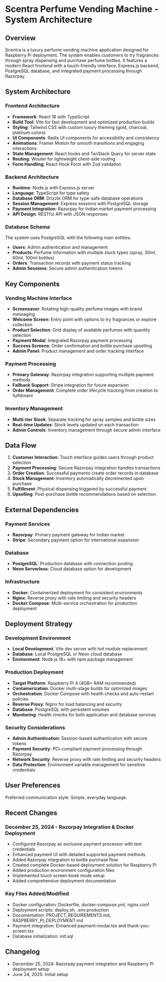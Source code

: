 # Scentra Perfume Vending Machine - System Architecture

## Overview

Scentra is a luxury perfume vending machine application designed for Raspberry Pi deployment. The system enables customers to try fragrances through spray dispensing and purchase perfume bottles. It features a modern React frontend with a touch-friendly interface, Express.js backend, PostgreSQL database, and integrated payment processing through Razorpay.

## System Architecture

### Frontend Architecture
- **Framework**: React 18 with TypeScript
- **Build Tool**: Vite for fast development and optimized production builds
- **Styling**: Tailwind CSS with custom luxury theming (gold, charcoal, platinum colors)
- **UI Components**: Radix UI components for accessibility and consistency
- **Animations**: Framer Motion for smooth transitions and engaging interactions
- **State Management**: React hooks and TanStack Query for server state
- **Routing**: Wouter for lightweight client-side routing
- **Form Handling**: React Hook Form with Zod validation

### Backend Architecture
- **Runtime**: Node.js with Express.js server
- **Language**: TypeScript for type safety
- **Database ORM**: Drizzle ORM for type-safe database operations
- **Session Management**: Express sessions with PostgreSQL storage
- **Payment Integration**: Razorpay for Indian market payment processing
- **API Design**: RESTful API with JSON responses

### Database Schema
The system uses PostgreSQL with the following main entities:
- **Users**: Admin authentication and management
- **Products**: Perfume information with multiple stock types (spray, 30ml, 60ml, 100ml bottles)
- **Orders**: Transaction records with payment status tracking
- **Admin Sessions**: Secure admin authentication tokens

## Key Components

### Vending Machine Interface
- **Screensaver**: Rotating high-quality perfume images with brand messaging
- **Welcome Screen**: Entry point with options to try fragrances or explore collection
- **Product Selection**: Grid display of available perfumes with quantity selection
- **Payment Modal**: Integrated Razorpay payment processing
- **Success Screens**: Order confirmation and bottle purchase upselling
- **Admin Panel**: Product management and order tracking interface

### Payment Processing
- **Primary Gateway**: Razorpay integration supporting multiple payment methods
- **Fallback Support**: Stripe integration for future expansion
- **Order Management**: Complete order lifecycle tracking from creation to fulfillment

### Inventory Management
- **Multi-tier Stock**: Separate tracking for spray samples and bottle sizes
- **Real-time Updates**: Stock levels updated on each transaction
- **Admin Controls**: Inventory management through secure admin interface

## Data Flow

1. **Customer Interaction**: Touch interface guides users through product selection
2. **Payment Processing**: Secure Razorpay integration handles transactions
3. **Order Creation**: Successful payments create order records in database
4. **Stock Management**: Inventory automatically decremented upon purchase
5. **Fulfillment**: Physical dispensing triggered by successful payment
6. **Upselling**: Post-purchase bottle recommendations based on selection

## External Dependencies

### Payment Services
- **Razorpay**: Primary payment gateway for Indian market
- **Stripe**: Secondary payment option for international expansion

### Database
- **PostgreSQL**: Production database with connection pooling
- **Neon Serverless**: Cloud database option for development

### Infrastructure
- **Docker**: Containerized deployment for consistent environments
- **Nginx**: Reverse proxy with rate limiting and security headers
- **Docker Compose**: Multi-service orchestration for production deployment

## Deployment Strategy

### Development Environment
- **Local Development**: Vite dev server with hot module replacement
- **Database**: Local PostgreSQL or Neon cloud database
- **Environment**: Node.js 18+ with npm package management

### Production Deployment
- **Target Platform**: Raspberry Pi 4 (4GB+ RAM recommended)
- **Containerization**: Docker multi-stage builds for optimized images
- **Orchestration**: Docker Compose with health checks and auto-restart policies
- **Reverse Proxy**: Nginx for load balancing and security
- **Database**: PostgreSQL with persistent volumes
- **Monitoring**: Health checks for both application and database services

### Security Considerations
- **Admin Authentication**: Session-based authentication with secure tokens
- **Payment Security**: PCI-compliant payment processing through Razorpay
- **Network Security**: Reverse proxy with rate limiting and security headers
- **Data Protection**: Environment variable management for sensitive credentials

## User Preferences

Preferred communication style: Simple, everyday language.

## Recent Changes

### December 25, 2024 - Razorpay Integration & Docker Deployment
- Configured Razorpay as exclusive payment processor with test credentials
- Enhanced payment UI with detailed supported payment methods
- Added Razorpay integration to bottle purchase flow
- Created complete Docker-based deployment solution for Raspberry Pi
- Added production environment configuration files
- Implemented touch screen kiosk mode setup
- Added comprehensive deployment documentation

### Key Files Added/Modified
- Docker configuration: Dockerfile, docker-compose.yml, nginx.conf
- Deployment scripts: deploy.sh, .env.production
- Documentation: PROJECT_REQUIREMENTS.md, RASPBERRY_PI_DEPLOYMENT.md
- Payment integration: Enhanced payment-modal.tsx and thank-you-screen.tsx
- Database initialization: init.sql

## Changelog

- December 25, 2024: Razorpay payment integration and Raspberry Pi deployment setup
- June 24, 2025: Initial setup